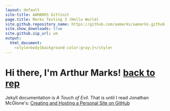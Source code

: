 ```yaml
---
layout: default
site-title: AAMARKS Gittinit
page.title: Marks Testing 3 (Hello World)
site.github.repository_name: https://github.com/aamarks/aamarks.github.io
site.show_downloads: true
site.github.zip_url: um
output: 
  html_document:
    <style>body{background-color:gray;}</style>
---
```


# Hi there, I'm Arthur Marks! <a href="https://github.com/aamarks/aamarks.github.io" class="btn">back to rep</a>

Jekyll documentation is *A Touch of Evil*. That is until I read Jonathan 
McGlone's: [Creating and Hosting a Personal Site on GitHub](http://jmcglone.com/guides/github-pages/)
